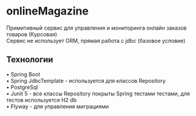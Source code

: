 # onlineMagazine
Примитивный сервис для управления и мониторинга онлайн заказов товаров (Курсовая)  
Сервис не использует ORM, прямая работа с jdbc (базовое условие)

## Технологии 
• Spring Boot  
• Spring JdbcTemplate - используется для классов Repository  
• PostgreSql  
• Junit 5 - все классы Repository покрыты Spring тестами тестами, для тестов используется H2 db  
• Flyway - для управления миграциями  
